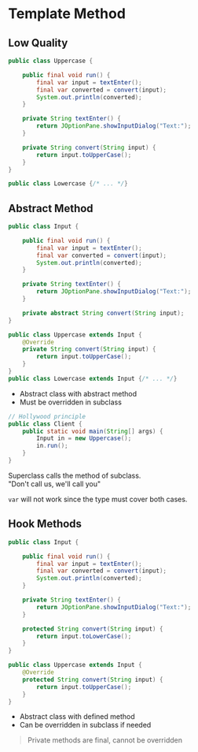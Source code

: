 
# Template Method

## Low Quality

```java
public class Uppercase {

    public final void run() {
        final var input = textEnter();
        final var converted = convert(input);
        System.out.println(converted);
    }

    private String textEnter() {
        return JOptionPane.showInputDialog("Text:");
    }

    private String convert(String input) {
        return input.toUpperCase();
    }
}

public class Lowercase {/* ... */}
```

## Abstract Method

```java
public class Input {

    public final void run() {
        final var input = textEnter();
        final var converted = convert(input);
        System.out.println(converted);
    }

    private String textEnter() {
        return JOptionPane.showInputDialog("Text:");
    }

    private abstract String convert(String input);
}

public class Uppercase extends Input {
    @Override
    private String convert(String input) {
        return input.toUpperCase();
    }
}
public class Lowercase extends Input {/* ... */}
```

- Abstract class with abstract method
- Must be overridden in subclass

```java
// Hollywood principle
public class Client {
    public static void main(String[] args) {
        Input in = new Uppercase();
        in.run();
    }
}
```

Superclass calls the method of subclass.  
"Don't call us, we'll call you"

`var` will not work since the type must cover both cases.

## Hook Methods

```java
public class Input {

    public final void run() {
        final var input = textEnter();
        final var converted = convert(input);
        System.out.println(converted);
    }

    private String textEnter() {
        return JOptionPane.showInputDialog("Text:");
    }

    protected String convert(String input) {
        return input.toLowerCase();
    }
}

public class Uppercase extends Input {
    @Override
    protected String convert(String input) {
        return input.toUpperCase();
    }
}
```

- Abstract class with defined method
- Can be overridden in subclass if needed

> Private methods are final, cannot be overridden